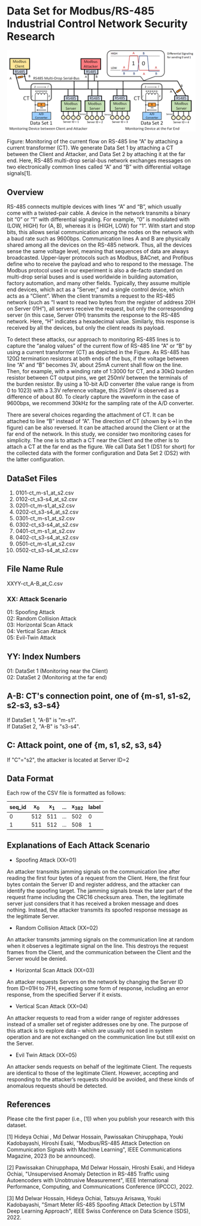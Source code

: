 # Data Set for Modbus/RS-485 Industrial Control Network Security Research

![Architecture](architecture.png)

Figure: Monitoring of the current flow on RS-485 line “A” by attaching a current transformer (CT). We generate Data Set 1 by attaching a CT between the Client and Attacker, and Data Set 2 by attaching it at the far end. Here, RS-485 multi-drop serial-bus network exchanges messages on two electronically common lines called “A” and “B” with differential voltage signals[1].

## Overview

RS-485 connects multiple devices with lines “A” and “B”, which usually come with a twisted-pair cable. A device in the network transmits a binary bit “0” or “1” with differential signaling. For example, “0” is modulated with (LOW, HIGH) for (A, B), whereas it is (HIGH, LOW) for “1”. With start and stop bits, this allows serial communication among the nodes on the network with a baud rate such as 9600bps. Communication lines A and B are physically shared among all the devices on the RS-485 network. Thus, all the devices sense the same voltage level, meaning that sequences of data are always broadcasted. Upper-layer protocols such as Modbus, BACnet, and Profibus define who to receive the payload and who to respond to the message. The Modbus protocol used in our experiment is also a de-facto standard on multi-drop serial buses and is used worldwide in building automation, factory automation, and many other fields. Typically, they assume multiple end devices, which act as a “Server,” and a single control device, which acts as a “Client”. When the client transmits a request to the RS-485 network (such as “I want to read two bytes from the register of address 20H on Server 01H”), all servers receive the request, but only the corresponding server (in this case, Server 01H) transmits the response to the RS-485 network. Here, “H” indicates a hexadecimal value. Similarly, this response is received by all the devices, but only the client reads its payload. 

To detect these attacks, our approach to monitoring RS-485 lines is to capture the “analog values” of the current flow of RS-485 line “A” or “B” by using a current transformer (CT) as depicted in the Figure. As RS-485 has 120Ω termination resistors at both ends of the bus, if the voltage between line “A” and “B” becomes 3V, about 25mA current shall flow on the line. Then, for example, with a winding rate of 1:3000 for CT, and a 30kΩ burden resistor between CT output pins, we get 250mV between the terminals of the burden resistor. By using a 10-bit A/D converter (the value range is from 0 to 1023) with a 3.3V reference voltage, this 250mV is observed as a difference of about 80. To clearly capture the waveform in the case of 9600bps, we recommend 30kHz for the sampling rate of the A/D converter. 

There are several choices regarding the attachment of CT. It can be attached to line “B” instead of “A”. The direction of CT (shown by k→l in the figure) can be also reversed. It can be attached around the Client or at the far end of the network. In this study, we consider two monitoring cases for simplicity. The one is to attach a CT near the Client and the other is to attach a CT at the far end as the figure. We call Data Set 1 (DS1 for short) for the collected data with the former configuration and Data Set 2 (DS2) with the latter configuration.


## DataSet Files
 1. 0101-ct_m-s1_at_s2.csv
 2. 0102-ct_s3-s4_at_s2.csv
 3. 0201-ct_m-s1_at_s2.csv
 4. 0202-ct_s3-s4_at_s2.csv
 5. 0301-ct_m-s1_at_s2.csv
 6. 0302-ct_s3-s4_at_s2.csv
 7. 0401-ct_m-s1_at_s2.csv
 8. 0402-ct_s3-s4_at_s2.csv
 9. 0501-ct_m-s1_at_s2.csv
 10. 0502-ct_s3-s4_at_s2.csv

## File Name Rule
 XXYY-ct_A-B_at_C.csv

 ### XX: Attack Scenario
  01: Spoofing Attack  
  02: Random Collision Attack  
  03: Horizontal Scan Attack  
  04: Vertical Scan Attack  
  05: Evil-Twin Attack  
  
 ## YY: Index Numbers
  01: DataSet 1  (Monitoring near the Client)  
  02: DataSet 2  (Monitoring at the far end)  
  
 ## A-B: CT's connection point, one of {m-s1, s1-s2, s2-s3, s3-s4}
  If DataSet 1, "A-B" is "m-s1".  
  If DataSet 2, "A-B" is "s3-s4".
  
 ## C: Attack point, one of {m, s1, s2, s3, s4}
  If "C"="s2", the attacker is located at Server ID=2

## Data Format

Each row of the CSV file is formatted as follows:

| seq_id | x<sub>0</sub> | x<sub>1</sub> | ... | x<sub>382</sub> | label |
| ---- |  ---- |  ---- |  ---- |  ---- |  ---- | 
| 0 |  512 |  511 |  ... |  502 |  0 | 
| 1 |  511 |  512 |  ... |  508 |  1 | 


## Explanations of Each Attack Scenario

* Spoofing Attack (XX=01)

An attacker transmits jamming signals on the communication line after reading the first four bytes of a request from the Client. Here, the first four bytes contain the Server ID and register address, and the attacker can identify the spoofing target. The jamming signals break the later part of the request frame including the CRC16 checksum area. Then, the legitimate server just considers that it has received a broken message and does nothing. Instead, the attacker transmits its spoofed response message as the legitimate Server.

* Random Collision Attack (XX=02)

An attacker transmits jamming signals on the communication line at random when it observes a legitimate signal on the line. This destroys the request frames from the Client, and the communication between the Client and the Server would be denied.

* Horizontal Scan Attack (XX=03)

An attacker requests Servers on the network by changing the Server ID from ID=01H to 7FH, expecting some form of response, including an error response, from the specified Server if it exists.

* Vertical Scan Attack (XX=04)

An attacker requests to read from a wider range of register addresses instead of a smaller set of register addresses one by one. The purpose of this attack is to explore data – which are usually not used in system operation and are not exchanged on the communication line but still exist on the Server. 

* Evil Twin Attack (XX=05)

An attacker sends requests on behalf of the legitimate Client. The requests are identical to those of the legitimate Client. However, accepting and responding to the attacker’s requests should be avoided, and these kinds of anomalous requests should be detected.

## References

Please cite the first paper (i.e., [1]) when you publish your research with this dataset.

[1] Hideya Ochiai , Md Delwar Hossain, Pawissakan Chirupphapa, Youki Kadobayashi, Hiroshi Esaki, "Modbus/RS-485 Attack Detection on Communication Signals with Machine Learning", IEEE Communications Magazine, 2023 (to be announced).

[2] Pawissakan Chirupphapa, Md Delwar Hossain, Hiroshi Esaki, and Hideya Ochiai, "Unsupervised Anomaly Detection in RS-485 Traffic using Autoencoders with Unobtrusive Measurement", IEEE International Performance, Computing, and Communications Conference (IPCCC), 2022.

[3] Md Delwar Hossain, Hideya Ochiai, Tatsuya Arisawa, Youki Kadobayashi, "Smart Meter RS-485 Spoofing Attack Detection by LSTM Deep Learning Approach", IEEE Swiss Conference on Data Science (SDS), 2022.
